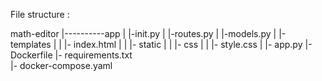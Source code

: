 File structure :

  math-editor
    |----------app
    |           |-init.py
    |           |-routes.py
    |           |-models.py
    |           |-templates
    |           |    |- index.html
    |           |    |- static
    |           |          |- css
    |           |              |- style.css
    |           |- app.py
    |- Dockerfile
    |- requirements.txt           
    |- docker-compose.yaml
                
